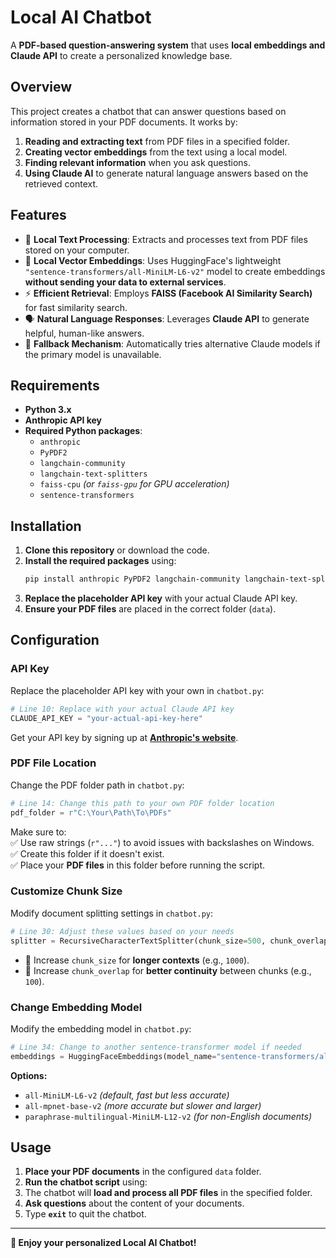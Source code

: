 # **Local AI Chatbot**  
A **PDF-based question-answering system** that uses **local embeddings and Claude API** to create a personalized knowledge base.

## **Overview**
This project creates a chatbot that can answer questions based on information stored in your PDF documents. It works by:
1. **Reading and extracting text** from PDF files in a specified folder.
2. **Creating vector embeddings** from the text using a local model.
3. **Finding relevant information** when you ask questions.
4. **Using Claude AI** to generate natural language answers based on the retrieved context.

## **Features**
- 📄 **Local Text Processing**: Extracts and processes text from PDF files stored on your computer.  
- 🧠 **Local Vector Embeddings**: Uses HuggingFace's lightweight `"sentence-transformers/all-MiniLM-L6-v2"` model to create embeddings **without sending your data to external services**.  
- ⚡ **Efficient Retrieval**: Employs **FAISS (Facebook AI Similarity Search)** for fast similarity search.  
- 🗣️ **Natural Language Responses**: Leverages **Claude API** to generate helpful, human-like answers.  
- 🔄 **Fallback Mechanism**: Automatically tries alternative Claude models if the primary model is unavailable.  

## **Requirements**
- **Python 3.x**
- **Anthropic API key**
- **Required Python packages**:  
  - `anthropic`
  - `PyPDF2`
  - `langchain-community`
  - `langchain-text-splitters`
  - `faiss-cpu` *(or `faiss-gpu` for GPU acceleration)*
  - `sentence-transformers`

## **Installation**
1. **Clone this repository** or download the code.  
2. **Install the required packages** using:  
   ```sh
   pip install anthropic PyPDF2 langchain-community langchain-text-splitters faiss-cpu sentence-transformers
   ```
3. **Replace the placeholder API key** with your actual Claude API key.  
4. **Ensure your PDF files** are placed in the correct folder (`data`).  

## **Configuration**
### **API Key**  
Replace the placeholder API key with your own in `chatbot.py`:  
```python
# Line 10: Replace with your actual Claude API key
CLAUDE_API_KEY = "your-actual-api-key-here"
```
Get your API key by signing up at **[Anthropic's website](https://www.anthropic.com/)**.

### **PDF File Location**  
Change the PDF folder path in `chatbot.py`:  
```python
# Line 14: Change this path to your own PDF folder location
pdf_folder = r"C:\Your\Path\To\PDFs"  
```
Make sure to:  
✅ Use raw strings (`r"..."`) to avoid issues with backslashes on Windows.  
✅ Create this folder if it doesn't exist.  
✅ Place your **PDF files** in this folder before running the script.  

### **Customize Chunk Size**  
Modify document splitting settings in `chatbot.py`:  
```python
# Line 30: Adjust these values based on your needs
splitter = RecursiveCharacterTextSplitter(chunk_size=500, chunk_overlap=50)
```
- 🔹 Increase `chunk_size` for **longer contexts** (e.g., `1000`).  
- 🔹 Increase `chunk_overlap` for **better continuity** between chunks (e.g., `100`).  

### **Change Embedding Model**  
Modify the embedding model in `chatbot.py`:  
```python
# Line 34: Change to another sentence-transformer model if needed
embeddings = HuggingFaceEmbeddings(model_name="sentence-transformers/all-MiniLM-L6-v2")
```
**Options:**  
- `all-MiniLM-L6-v2` *(default, fast but less accurate)*  
- `all-mpnet-base-v2` *(more accurate but slower and larger)*  
- `paraphrase-multilingual-MiniLM-L12-v2` *(for non-English documents)*  

## **Usage**
1. **Place your PDF documents** in the configured `data` folder.  
2. **Run the chatbot script** using:  
3. The chatbot will **load and process all PDF files** in the specified folder.  
4. **Ask questions** about the content of your documents.  
5. Type **`exit`** to quit the chatbot.  

---
**🚀 Enjoy your personalized Local AI Chatbot!**  
